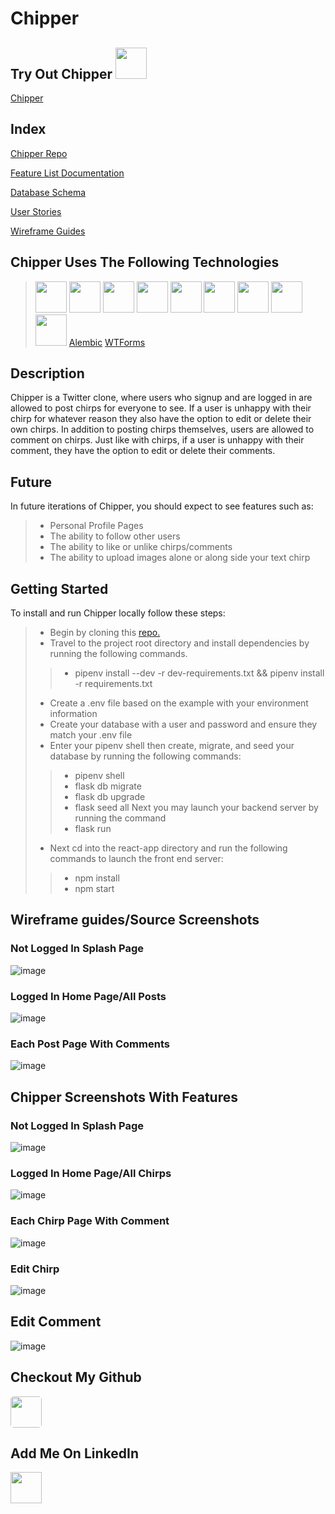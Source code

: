 # Chipper

## Try Out Chipper    <img src="https://cdn.jsdelivr.net/gh/devicons/devicon/icons/heroku/heroku-original-wordmark.svg" height=50px width=50px />

[Chipper](https://mpchipper.herokuapp.com/)


## Index
[Chipper Repo](https://github.com/mipresley23/ChipperCapstoneProject1)

[Feature List Documentation](https://github.com/mipresley23/ChipperCapstoneProject1/wiki/Chipper-MVP-Feature-List)

[Database Schema](https://github.com/mipresley23/ChipperCapstoneProject1/wiki/DB-Schema)

[User Stories](https://github.com/mipresley23/ChipperCapstoneProject1/wiki/User-Stories)

[Wireframe Guides](https://github.com/mipresley23/ChipperCapstoneProject1/wiki/Wireframes)



## Chipper Uses The Following Technologies
> [<img src="https://cdn.jsdelivr.net/gh/devicons/devicon/icons/react/react-original-wordmark.svg" height=50px width=50px/>](https://reactjs.org/)   [<img src="https://cdn.jsdelivr.net/gh/devicons/devicon/icons/redux/redux-original.svg" height=50px width=50px />](https://redux.js.org/)   [
<img src="https://cdn.jsdelivr.net/gh/devicons/devicon/icons/flask/flask-original-wordmark.svg" height=50px width=50px />](https://flask.palletsprojects.com/en/2.1.x/)   [<img src="https://cdn.jsdelivr.net/gh/devicons/devicon/icons/sqlalchemy/sqlalchemy-original-wordmark.svg" height=50px width=50px />](https://docs.sqlalchemy.org/en/14/)   [<img src="https://cdn.jsdelivr.net/gh/devicons/devicon/icons/python/python-original-wordmark.svg" height=50px width=50px />](https://docs.python.org/3/)   [<img src="https://cdn.jsdelivr.net/gh/devicons/devicon/icons/javascript/javascript-plain.svg" height=50px width=50px />](https://developer.mozilla.org/en-US/docs/Web/JavaScript)   [<img src="https://cdn.jsdelivr.net/gh/devicons/devicon/icons/css3/css3-original-wordmark.svg" height=50px width=50px />](https://developer.mozilla.org/en-US/docs/Web/CSS)   [<img src="https://cdn.jsdelivr.net/gh/devicons/devicon/icons/postgresql/postgresql-plain-wordmark.svg" height=50px width=50px />](https://www.postgresql.org/docs/)   [<img src="https://cdn.jsdelivr.net/gh/devicons/devicon/icons/vscode/vscode-original-wordmark.svg" height=50px width=50px />](https://code.visualstudio.com/docs)   [Alembic](https://alembic.sqlalchemy.org/en/latest/)   [WTForms](https://wtforms.readthedocs.io/en/3.0.x/)


## Description

Chipper is a Twitter clone, where users who signup and are logged in are allowed to post chirps for everyone to see. If a user is unhappy with their chirp for whatever reason they also have the option to edit or delete their own chirps. In addition to posting chirps themselves, users are allowed to comment on chirps. Just like with chirps, if a user is unhappy with their comment, they have the option to edit or delete their comments.

## Future

In future iterations of Chipper, you should expect to see features such as:
> * Personal Profile Pages
> * The ability to follow other users
> * The ability to like or unlike chirps/comments
> * The ability to upload images alone or along side your text chirp

## Getting Started

To install and run Chipper locally follow these steps:
> * Begin by cloning this [repo.](https://github.com/mipresley23/ChipperCapstoneProject1)
> * Travel to the project root directory and install dependencies by running the following commands.
> > * pipenv install --dev -r dev-requirements.txt && pipenv install -r requirements.txt
> * Create a .env file based on the example with your environment information
> * Create your database with a user and password and ensure they match your .env file
> * Enter your pipenv shell then create, migrate, and seed your database by running the following commands:
> > * pipenv shell
> > * flask db migrate
> > * flask db upgrade
> > * flask seed all
> Next you may launch your backend server by running the command
> > * flask run
> * Next cd into the react-app directory and run the following commands to launch the front end server:
> > * npm install
> > * npm start

## Wireframe guides/Source Screenshots

### Not Logged In Splash Page
![image](https://user-images.githubusercontent.com/59783664/184041932-7231f657-bbbd-476c-8de9-71d104e84872.png)


### Logged In Home Page/All Posts
![image](https://user-images.githubusercontent.com/59783664/184041842-6379742a-9f7b-4fa5-9301-93f0ffc7465d.png)

### Each Post Page With Comments
![image](https://user-images.githubusercontent.com/59783664/184042052-13675887-df08-4bdd-a9af-7cbf74fdcf22.png)

## Chipper Screenshots With Features

### Not Logged In Splash Page
![image](https://user-images.githubusercontent.com/59783664/184042256-9b909ddd-ddb1-44b8-8974-6692e863c7f6.png)

### Logged In Home Page/All Chirps
![image](https://user-images.githubusercontent.com/59783664/184042494-a245ac6a-baa8-4a78-bc3c-b49d1b0da683.png)

### Each Chirp Page With Comment
![image](https://user-images.githubusercontent.com/59783664/184042686-834ed02d-6d7a-4e69-8b67-9442fabf323f.png)

### Edit Chirp
![image](https://user-images.githubusercontent.com/59783664/184042808-d6f20148-32bf-41af-9ef1-d718e4ef2894.png)

## Edit Comment
![image](https://user-images.githubusercontent.com/59783664/184042933-d00ba33d-9086-41e2-a9cf-91ec487d5b1b.png)

  ## Checkout My Github

  [<img id='md-github' src='https://user-images.githubusercontent.com/59783664/184163426-8fb911d5-7ff6-4ba3-8061-43f7c1cd88a3.png' height=50px width=50px  style="border-radius:5px" />](https://github.com/mipresley23)

  ## Add Me On LinkedIn

  [<img src="https://cdn.jsdelivr.net/gh/devicons/devicon/icons/linkedin/linkedin-original.svg" height=50px width=50px />](https://www.linkedin.com/in/michael-presley-96729b235/)
